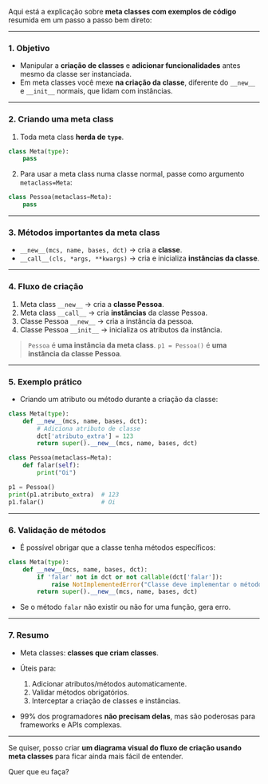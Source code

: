 Aqui está a explicação sobre **meta classes com exemplos de código** resumida em um passo a passo bem direto:

---

### 1. **Objetivo**

* Manipular a **criação de classes** e **adicionar funcionalidades** antes mesmo da classe ser instanciada.
* Em meta classes você mexe **na criação da classe**, diferente do `__new__` e `__init__` normais, que lidam com instâncias.

---

### 2. **Criando uma meta class**

1. Toda meta class **herda de `type`**.

```python
class Meta(type):
    pass
```

2. Para usar a meta class numa classe normal, passe como argumento `metaclass=Meta`:

```python
class Pessoa(metaclass=Meta):
    pass
```

---

### 3. **Métodos importantes da meta class**

* `__new__(mcs, name, bases, dct)` → cria a **classe**.
* `__call__(cls, *args, **kwargs)` → cria e inicializa **instâncias da classe**.

---

### 4. **Fluxo de criação**

1. Meta class `__new__` → cria a **classe Pessoa**.
2. Meta class `__call__` → cria **instâncias** da classe Pessoa.
3. Classe Pessoa `__new__` → cria a instância da pessoa.
4. Classe Pessoa `__init__` → inicializa os atributos da instância.

> `Pessoa` é **uma instância da meta class**.
> `p1 = Pessoa()` é **uma instância da classe Pessoa**.

---

### 5. **Exemplo prático**

* Criando um atributo ou método durante a criação da classe:

```python
class Meta(type):
    def __new__(mcs, name, bases, dct):
        # Adiciona atributo de classe
        dct['atributo_extra'] = 123
        return super().__new__(mcs, name, bases, dct)

class Pessoa(metaclass=Meta):
    def falar(self):
        print("Oi")

p1 = Pessoa()
print(p1.atributo_extra)  # 123
p1.falar()                # Oi
```

---

### 6. **Validação de métodos**

* É possível obrigar que a classe tenha métodos específicos:

```python
class Meta(type):
    def __new__(mcs, name, bases, dct):
        if 'falar' not in dct or not callable(dct['falar']):
            raise NotImplementedError("Classe deve implementar o método falar")
        return super().__new__(mcs, name, bases, dct)
```

* Se o método `falar` não existir ou não for uma função, gera erro.

---

### 7. **Resumo**

* Meta classes: **classes que criam classes**.
* Úteis para:

  1. Adicionar atributos/métodos automaticamente.
  2. Validar métodos obrigatórios.
  3. Interceptar a criação de classes e instâncias.
* 99% dos programadores **não precisam delas**, mas são poderosas para frameworks e APIs complexas.

---

Se quiser, posso criar **um diagrama visual do fluxo de criação usando meta classes** para ficar ainda mais fácil de entender.

Quer que eu faça?

